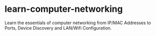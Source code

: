 # learn-computer-networking
Learn the essentials of computer networking from IP/MAC Addresses to Ports, Device Discovery and LAN/Wifi Configuration.
